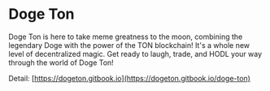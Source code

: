 # Doge Ton

Doge Ton is here to take meme greatness to the moon, combining the legendary Doge with the power of the TON blockchain! It's a whole new level of decentralized magic. Get ready to laugh, trade, and HODL your way through the world of Doge Ton!

Detail: [https://dogeton.gitbook.io](https://dogeton.gitbook.io/doge-ton)
